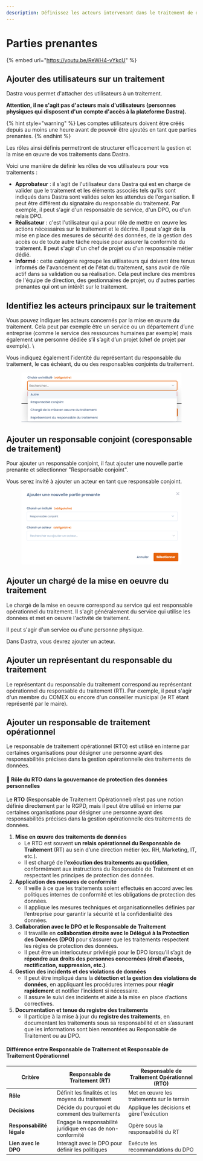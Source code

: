```yaml
---
description: Définissez les acteurs intervenant dans le traitement de données.
---
```


# Parties prenantes

{% embed url="https://youtu.be/ReWH4-vYkcU" %}

## Ajouter des utilisateurs sur un traitement&#x20;

Dastra vous permet d'attacher des utilisateurs à un traitement.

**Attention, il ne s'agit pas d'acteurs mais d'utilisateurs (personnes physiques qui disposent d'un compte d'accès à la plateforme Dastra).**&#x20;

{% hint style="warning" %}
Les comptes utilisateurs doivent être créés depuis au moins une heure avant de pouvoir être ajoutés en tant que parties prenantes.
{% endhint %}

Les rôles ainsi définis permettront de structurer efficacement la gestion et la mise en œuvre de vos traitements dans Dastra.

Voici une manière de définir les rôles de vos utilisateurs pour vos traitements :&#x20;

* **Approbateur** : il s'agit de l'utilisateur dans Dastra qui est en charge de valider que le traitement et les éléments associés tels qu'ils sont indiqués dans Dastra sont valides selon les attendus de l'organisation. ll peut être différent du signataire du responsable du traitement. Par exemple, il peut s'agir d'un responsable de service, d'un DPO, ou d'un relais DPO.&#x20;
* **Réalisateur** : c'est l'utilisateur qui a pour rôle de mettre en œuvre les actions nécessaires sur le traitement et le décrire. Il peut s'agir de la mise en place des mesures de sécurité des données, de la gestion des accès ou de toute autre tâche requise pour assurer la conformité du traitement. Il peut s'agir d'un chef de projet ou d'un responsable métier dédié.
* **Informé** : cette catégorie regroupe les utilisateurs qui doivent être tenus informés de l'avancement et de l'état du traitement, sans avoir de rôle actif dans sa validation ou sa réalisation. Cela peut inclure des membres de l'équipe de direction, des gestionnaires de projet, ou d'autres parties prenantes qui ont un intérêt sur le traitement.

## Identifiez les acteurs principaux sur le traitement&#x20;

Vous pouvez indiquer les acteurs concernés par la mise en œuvre du traitement. Cela peut par exemple être un service ou un département d’une entreprise (comme le service des ressources humaines par exemple) mais également une personne dédiée s’il s’agit d’un projet (chef de projet par exemple). \


Vous indiquez également l’identité du représentant du responsable du traitement, le cas échéant, du ou des responsables conjoints du traitement.&#x20;

<figure><img src="../../../.gitbook/assets/image (318) (1).png" alt=""><figcaption></figcaption></figure>

## Ajouter un responsable conjoint (coresponsable de traitement)

Pour ajouter un responsable conjoint, il faut ajouter une nouvelle partie prenante et sélectionner "Responsable conjoint".&#x20;

Vous serez invité à ajouter un acteur en tant que responsable conjoint.&#x20;

<figure><img src="../../../.gitbook/assets/image (12) (4).png" alt=""><figcaption></figcaption></figure>





## Ajouter un chargé de la mise en oeuvre du traitement

Le chargé de la mise en oeuvre correspond au service qui est responsable opérationnel du traitement. Il s'agit généralement du service qui utilise les données et met en oeuvre l'activité de traitement.&#x20;

Il peut s'agir d'un service ou d'une personne physique.&#x20;

Dans Dastra, vous devrez ajouter un acteur.&#x20;



## Ajouter un représentant du responsable du traitement

Le représentant du responsable du traitement correspond au représentant opérationnel du responsable du traitement (RT). Par exemple, il peut s'agir d'un membre du COMEX ou encore d'un conseiller municipal (le RT étant représenté par le maire).



## Ajouter un responsable de traitement opérationnel

Le responsable de traitement opérationnel (RTO) est utilisé en interne par certaines organisations pour désigner une personne ayant des responsabilités précises dans la gestion opérationnelle des traitements de données.

#### 📌 **Rôle du RTO dans la gouvernance de protection des données personnelles**

Le **RTO** (Responsable de Traitement Opérationnel) n’est pas une notion définie directement par le RGPD, mais il peut être utilisé en interne par certaines organisations pour désigner une personne ayant des responsabilités précises dans la gestion opérationnelle des traitements de données.

1. **Mise en œuvre des traitements de données**
   * Le RTO est souvent **un relais opérationnel du Responsable de Traitement** (RT) au sein d’une direction métier (ex. RH, Marketing, IT, etc.).
   * Il est chargé de **l’exécution des traitements au quotidien**, conformément aux instructions du Responsable de Traitement et en respectant les principes de protection des données.
2. **Application des mesures de conformité**
   * Il veille à ce que les traitements soient effectués en accord avec les politiques internes de conformité et les obligations de protection des données.
   * Il applique les mesures techniques et organisationnelles définies par l’entreprise pour garantir la sécurité et la confidentialité des données.
3. **Collaboration avec le DPO et le Responsable de Traitement**
   * Il travaille en **collaboration étroite avec le Délégué à la Protection des Données (DPO)** pour s’assurer que les traitements respectent les règles de protection des données.
   * Il peut être un interlocuteur privilégié pour le DPO lorsqu’il s’agit de **répondre aux droits des personnes concernées (droit d’accès, rectification, suppression, etc.)**.
4. **Gestion des incidents et des violations de données**
   * Il peut être impliqué dans la **détection et la gestion des violations de données**, en appliquant les procédures internes pour **réagir rapidement** et notifier l’incident si nécessaire.
   * Il assure le suivi des incidents et aide à la mise en place d’actions correctives.
5. **Documentation et tenue du registre des traitements**
   * Il participe à la mise à jour du **registre des traitements**, en documentant les traitements sous sa responsabilité et en s’assurant que les informations sont bien remontées au Responsable de Traitement ou au DPO.

#### **Différence entre Responsable de Traitement et Responsable de Traitement Opérationnel**

| **Critère**               | **Responsable de Traitement (RT)**                          | **Responsable de Traitement Opérationnel (RTO)** |
| ------------------------- | ----------------------------------------------------------- | ------------------------------------------------ |
| **Rôle**                  | Définit les finalités et les moyens du traitement           | Met en œuvre les traitements sur le terrain      |
| **Décisions**             | Décide du pourquoi et du comment des traitements            | Applique les décisions et gère l'exécution       |
| **Responsabilité légale** | Engage la responsabilité juridique en cas de non-conformité | Opère sous la responsabilité du RT               |
| **Lien avec le DPO**      | Interagit avec le DPO pour définir les politiques           | Exécute les recommandations du DPO               |

